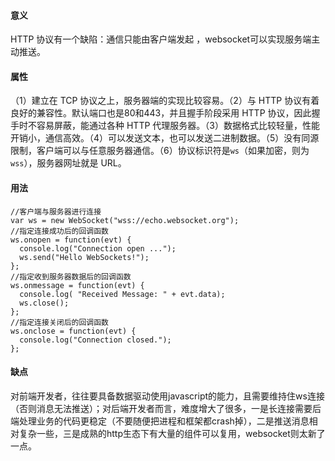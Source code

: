 #### 意义

HTTP 协议有一个缺陷：通信只能由客户端发起 ，websocket可以实现服务端主动推送。

#### 属性

（1）建立在 TCP 协议之上，服务器端的实现比较容易。（2）与 HTTP 协议有着良好的兼容性。默认端口也是80和443，并且握手阶段采用 HTTP 协议，因此握手时不容易屏蔽，能通过各种 HTTP 代理服务器。（3）数据格式比较轻量，性能开销小，通信高效。（4）可以发送文本，也可以发送二进制数据。（5）没有同源限制，客户端可以与任意服务器通信。（6）协议标识符是`ws`（如果加密，则为`wss`），服务器网址就是 URL。

#### 用法

```
//客户端与服务器进行连接
var ws = new WebSocket("wss://echo.websocket.org");
//指定连接成功后的回调函数
ws.onopen = function(evt) { 
  console.log("Connection open ..."); 
  ws.send("Hello WebSockets!");
};
//指定收到服务器数据后的回调函数
ws.onmessage = function(evt) {
  console.log( "Received Message: " + evt.data);
  ws.close();
};
//指定连接关闭后的回调函数
ws.onclose = function(evt) {
  console.log("Connection closed.");
};    
```

#### 缺点

对前端开发者，往往要具备数据驱动使用javascript的能力，且需要维持住ws连接（否则消息无法推送）；对后端开发者而言，难度增大了很多，一是长连接需要后端处理业务的代码更稳定（不要随便把进程和框架都crash掉），二是推送消息相对复杂一些，三是成熟的http生态下有大量的组件可以复用，websocket则太新了一点。

